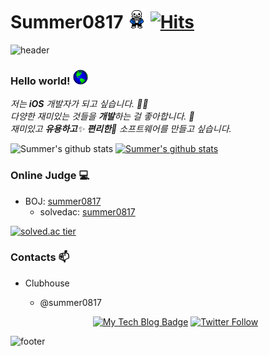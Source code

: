 # Summer0817&nbsp;<img src="https://github.com/Kinetic27/Kinetic27/blob/master/sans.gif" width="30px"> [![Hits](https://hits.seeyoufarm.com/api/count/incr/badge.svg?url=https%3A%2F%2Fgithub.com%2Fsummer0817&count_bg=%2379C83D&title_bg=%23555555&icon=&icon_color=%23E7E7E7&title=hits&edge_flat=false)](https://hits.seeyoufarm.com)


![header](https://capsule-render.vercel.app/api?type=wave&color=gradient&height=300&section=header&text=Summer's%20Github&fontSize=40)

### Hello world!&nbsp;<img src="https://github.com/Kinetic27/Kinetic27/blob/master/earth.gif" width="24px">

<p>
  <em>
    저는 <b>iOS</b> 개발자가 되고 싶습니다. 👨‍💻 <br>
    다양한 재미있는 것들을 <b>개발</b>하는 걸 좋아합니다. 🎁 <br>
    재미있고 <b>유용하고</b>✨ <b>편리한</b>🎉 소프트웨어를 만들고 싶습니다. 
  </em>  
</p>

![Summer's github stats](https://github-readme-stats.vercel.app/api?username=summer0817&theme=dark&show_icons=true)
[![Summer's github stats](https://github-readme-stats.vercel.app/api/top-langs/?username=summer0817&show_icons=true&hide_border=true&title_color=004386&icon_color=004386&layout=compact)](https://github.com/summer0817)
### Online Judge 💻

* BOJ: [summer0817](http://icpc.me/summer0817)
  * solvedac: [summer0817](https://solved.ac/profile/summer0817)
  
[![solved.ac tier](http://mazassumnida.wtf/api/generate_badge?boj=summer0817)](https://solved.ac/summer0817)

<!--
### Project ⚡

* Development Diary Blog([blog](https://summer0817.github.io))
* [Unknown to Wellknown](https://github.com/justiceHui/Unknown-To-Wellknown): Advanced Algorithm Introduction
* [814Solver](https://github.com/kimjg1119/814Solver): [BOJ 18789 814-2](https://www.acmicpc.net/problem/18789) solver using Genetic Algorithm
-->

### Contacts 📫

* Clubhouse
    * @summer0817

  <div align=center>
  
  [![My Tech Blog Badge](http://img.shields.io/badge/-My%20Tech%20blog-black?style=flat-square&logo=github&link=https://summer0817.github.io/)](https://summer0817.github.io/) 
  [![Twitter Follow](https://img.shields.io/twitter/follow/dev_kinetic?label=Follow%20me&style=social)](https://twitter.com/dev_kinetic)
  </div>
  
![footer](https://capsule-render.vercel.app/api?type=wave&color=gradient&height=150&section=footer)
